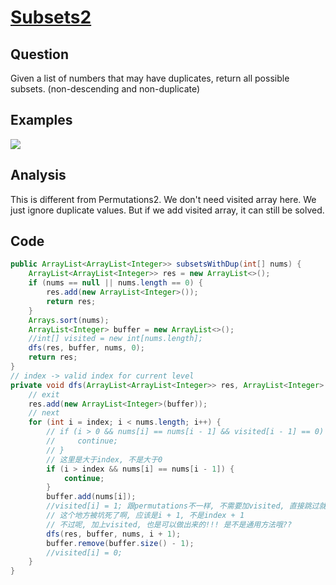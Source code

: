 # [Subsets2](http://www.lintcode.com/en/problem/subsets-ii/)

## Question

Given a list of numbers that may have duplicates, return all possible subsets. (non-descending and non-duplicate)

## Examples

![](https://farm5.staticflickr.com/4169/33875983053_07dc7cef2e_o.jpg)

## Analysis

This is different from Permutations2. We don't need visited array here. We just ignore duplicate values. But if we add visited array, it can still be solved.

## Code

```java
public ArrayList<ArrayList<Integer>> subsetsWithDup(int[] nums) {
    ArrayList<ArrayList<Integer>> res = new ArrayList<>();
    if (nums == null || nums.length == 0) {
        res.add(new ArrayList<Integer>());
        return res;
    }
    Arrays.sort(nums);
    ArrayList<Integer> buffer = new ArrayList<>();
    //int[] visited = new int[nums.length];
    dfs(res, buffer, nums, 0);
    return res;
}
// index -> valid index for current level
private void dfs(ArrayList<ArrayList<Integer>> res, ArrayList<Integer> buffer, int[] nums, int index) {
    // exit
    res.add(new ArrayList<Integer>(buffer));
    // next
    for (int i = index; i < nums.length; i++) {
        // if (i > 0 && nums[i] == nums[i - 1] && visited[i - 1] == 0) {
        //     continue;
        // }
        // 这里是大于index, 不是大于0
        if (i > index && nums[i] == nums[i - 1]) {
            continue;
        }
        buffer.add(nums[i]);
        //visited[i] = 1; 跟permutations不一样, 不需要加visited, 直接跳过就行了, 因为Permutations是要求全排列, 所以长度都只能是nums.length, 会难一点
        // 这个地方被坑死了啊, 应该是i + 1, 不是index + 1
        // 不过呢, 加上visited, 也是可以做出来的!!! 是不是通用方法哦??
        dfs(res, buffer, nums, i + 1);
        buffer.remove(buffer.size() - 1);
        //visited[i] = 0;
    }
}
```